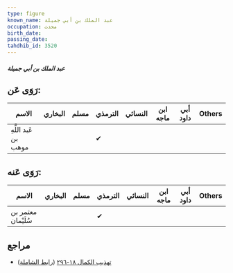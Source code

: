 ```yaml
---
type: figure
known_name: عبد الملك بن أبي جميلة
occupation: محدث
birth_date:
passing_date:
tahdhib_id: 3520
---
```

##### عبد الملك بن أبي جميلة

## رَوَى عَن:
| الاسم                | البخاري | مسلم | الترمذي | النسائي | ابن ماجه | أبي داود | Others |
| -------------------- | ------- | ---- | ------- | ------- | -------- | -------- | ------ |
| عَبد اللَّهِ بن موهب |         |      | ✔       |         |          |          |        |
## رَوَى عَنه:
| الاسم              | البخاري | مسلم | الترمذي | النسائي | ابن ماجه | أبي داود | Others |
| ------------------ | ------- | ---- | ------- | ------- | -------- | -------- | ------ |
| معتمر بن سُلَيْمان |         |      | ✔       |         |          |          |        |
## مراجع
- [تهذيب الكمال ١٨-٢٩٦](obsidian://open?vault=Tahdhib-al-Kamal&file=Figures/٣٥٢٠-عبد%20الملك%20بن%20أبي%20جميلة) ([رابط الشاملة](https://shamela.ws/book/3722/9329))